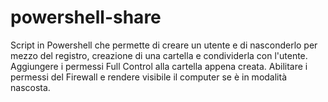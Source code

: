 # powershell-share
Script in Powershell che permette di creare un utente e di nasconderlo per mezzo del registro, creazione di una cartella e condividerla con l'utente. Aggiungere i permessi Full Control alla cartella appena creata. Abilitare i permessi del Firewall e rendere visibile il computer se è in modalità nascosta.
